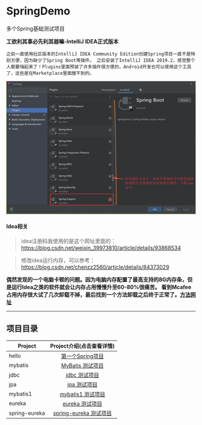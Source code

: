 # SpringDemo

多个Spring基础测试项目

**工欲利其事必先利其器嘛-IntelliJ IDEA正式版本**

`之前一直使用社区版本的IntelliJ IDEA Community Edition创建Spring项目一直不是特别方便，因为缺少了Spring Boot等插件。
之后安装了IntelliJ IDEA 2019.2，感觉整个人都要嗨起来了！Plugins里面预装了许多插件很方便的，Android开发也可以使用这个工具了，这些是在Marketplace里面搜不到的。`

![贴图](https://github.com/yueyue10/SpringDemo/blob/master/idea.png)

#### Idea相关
> idea注册码我使用的是这个网址里面的：https://blog.csdn.net/weixin_39973810/article/details/93868534

> 修改idea运行内存，可以参考：https://blog.csdn.net/chenzz2560/article/details/84373029

**偶然发现的一个电脑卡顿的问题。因为电脑内存配置了最高支持的8G内存条，但是运行Idea之类的软件就会让内存占用慢慢升至60-80%很痛苦。
看到Mcafee占用内存很大试了几次卸载不掉，最后找到一个方法卸载之后终于正常了。[方法网址][1]**

---
## 项目目录

| Project       | Project介绍(点击查看详情)    |
| --------      |          :----:            |
| hello         |    [第一个Spring项目][2]  |
| mybatis       |    [MyBatis 测试项目][3]   |
| jdbc          |    [jdbc 测试项目][4]   |
| jpa           |    [jpa 测试项目][5]   |
| mybatis1      |    [mybatis1 测试项目][6]   |
| eureka        |    [eureka 测试项目][7]   |
| spring-eureka     |    [spring-eureka 测试项目][8]   |

[1]: https://jingyan.baidu.com/article/ceb9fb10ab6db68cad2ba0b0.html
[2]: https://github.com/yueyue10/SpringDemo/tree/master/hello
[3]: https://github.com/yueyue10/SpringDemo/tree/master/mybatis
[4]: https://github.com/yueyue10/SpringDemo/tree/master/jdbc
[5]: https://github.com/yueyue10/SpringDemo/tree/master/jpa
[6]: https://github.com/yueyue10/SpringDemo/tree/master/mybatis1
[7]: https://github.com/yueyue10/SpringDemo/tree/master/eureka
[8]: https://github.com/yueyue10/SpringDemo/tree/master/spring-eureka
